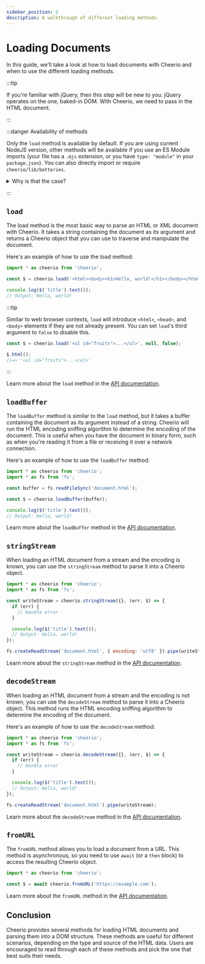 ```yaml
---
sidebar_position: 2
description: A walkthrough of different loading methods.
---
```


# Loading Documents

In this guide, we'll take a look at how to load documents with Cheerio and when
to use the different loading methods.

:::tip

If you're familiar with jQuery, then this step will be new to you. jQuery
operates on the one, baked-in DOM. With Cheerio, we need to pass in the HTML
document.

:::

:::danger Availability of methods

Only the `load` method is available by default. If you are using current NodeJS
version, other methods will be available if you use an ES Module imports (your
file has a `.mjs` extension, or you have `type: "module"` in your
`package.json`). You can also directly import or require
`cheerio/lib/batteries`.

<details>
<summary>Why is that the case?</summary>

The methods that are not available by default have dependencies that use the
[`node:` protocol](https://nodejs.org/api/esm.html#node-imports). This protocol
is only supported for ES Modules in Node 12. To maintain compatibility with Node
12, we only provide methods besides `load` when you use an ES Module import.

</details>

:::

## `load`

The load method is the most basic way to parse an HTML or XML document with
Cheerio. It takes a string containing the document as its argument and returns a
Cheerio object that you can use to traverse and manipulate the document.

Here's an example of how to use the load method:

```js
import * as cheerio from 'cheerio';

const $ = cheerio.load('<html><body><h1>Hello, world!</h1></body></html>');

console.log($('title').text());
// Output: Hello, world!
```

:::tip

Similar to web browser contexts, `load` will introduce `<html>`, `<head>`, and
`<body>` elements if they are not already present. You can set `load`'s third
argument to `false` to disable this.

```js
const $ = cheerio.load('<ul id="fruits">...</ul>', null, false);

$.html();
//=> '<ul id="fruits">...</ul>'
```

:::

Learn more about the `load` method in the [API documentation](/docs/api/#load).

## `loadBuffer`

The `loadBuffer` method is similar to the `load` method, but it takes a buffer
containing the document as its argument instead of a string. Cheerio will run
the HTML encoding sniffing algorithm to determine the encoding of the document.
This is useful when you have the document in binary form, such as when you're
reading it from a file or receiving it over a network connection.

Here's an example of how to use the `loadBuffer` method:

```js
import * as cheerio from 'cheerio';
import * as fs from 'fs';

const buffer = fs.readFileSync('document.html');

const $ = cheerio.loadBuffer(buffer);

console.log($('title').text());
// Output: Hello, world!
```

Learn more about the `loadBuffer` method in the
[API documentation](/docs/api/#loadbuffer).

## `stringStream`

When loading an HTML document from a stream and the encoding is known, you can
use the `stringStream` method to parse it into a Cheerio object.

```js
import * as cheerio from 'cheerio';
import * as fs from 'fs';

const writeStream = cheerio.stringStream({}, (err, $) => {
  if (err) {
    // Handle error
  }

  console.log($('title').text());
  // Output: Hello, world!
});

fs.createReadStream('document.html', { encoding: 'utf8' }).pipe(writeStream);
```

Learn more about the `stringStream` method in the
[API documentation](/docs/api/#stringstream).

## `decodeStream`

When loading an HTML document from a stream and the encoding is not known, you
can use the `decodeStream` method to parse it into a Cheerio object. This method
runs the HTML encoding sniffing algorithm to determine the encoding of the
document.

Here's an example of how to use the `decodeStream` method:

```js
import * as cheerio from 'cheerio';
import * as fs from 'fs';

const writeStream = cheerio.decodeStream({}, (err, $) => {
  if (err) {
    // Handle error
  }

  console.log($('title').text());
  // Output: Hello, world!
});

fs.createReadStream('document.html').pipe(writeStream);
```

Learn more about the `decodeStream` method in the
[API documentation](/docs/api/#decodestream).

## `fromURL`

The `fromURL` method allows you to load a document from a URL. This method is
asynchronous, so you need to use `await` (or a `then` block) to access the
resulting Cheerio object.

```js
import * as cheerio from 'cheerio';

const $ = await cheerio.fromURL('https://example.com');
```

Learn more about the `fromURL` method in the
[API documentation](/docs/api/#fromurl).

## Conclusion

Cheerio provides several methods for loading HTML documents and parsing them
into a DOM structure. These methods are useful for different scenarios,
depending on the type and source of the HTML data. Users are encouraged to read
through each of these methods and pick the one that best suits their needs.

<!-- Based on ChatGPT with the prompt: Write a guide in Markdown for loading documents with Cheerio, explaining when to use `load`, `loadBuffer`, `stringStream`, `decodeStream`, and `fromURL`. Methods that deal with binary data run the HTML encoding sniffing algorithm and are recommended when the encoding is not known. The guide should be ready to be published on Cheerio's website. Use modern JavaScript with imports in the examples. -->
